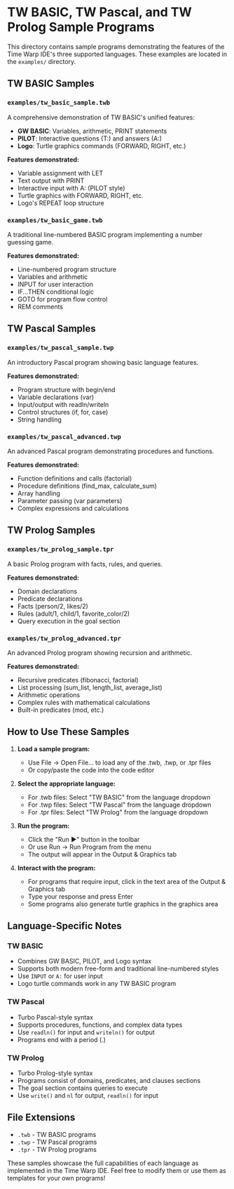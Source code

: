 # TW BASIC, TW Pascal, and TW Prolog Sample Programs

This directory contains sample programs demonstrating the features of the Time Warp IDE's three supported languages. These examples are located in the `examples/` directory.

## TW BASIC Samples

### `examples/tw_basic_sample.twb`
A comprehensive demonstration of TW BASIC's unified features:
- **GW BASIC**: Variables, arithmetic, PRINT statements
- **PILOT**: Interactive questions (T:) and answers (A:)
- **Logo**: Turtle graphics commands (FORWARD, RIGHT, etc.)

**Features demonstrated:**
- Variable assignment with LET
- Text output with PRINT
- Interactive input with A: (PILOT style)
- Turtle graphics with FORWARD, RIGHT, etc.
- Logo's REPEAT loop structure

### `examples/tw_basic_game.twb`
A traditional line-numbered BASIC program implementing a number guessing game.

**Features demonstrated:**
- Line-numbered program structure
- Variables and arithmetic
- INPUT for user interaction
- IF...THEN conditional logic
- GOTO for program flow control
- REM comments

## TW Pascal Samples

### `examples/tw_pascal_sample.twp`
An introductory Pascal program showing basic language features.

**Features demonstrated:**
- Program structure with begin/end
- Variable declarations (var)
- Input/output with readln/writeln
- Control structures (if, for, case)
- String handling

### `examples/tw_pascal_advanced.twp`
An advanced Pascal program demonstrating procedures and functions.

**Features demonstrated:**
- Function definitions and calls (factorial)
- Procedure definitions (find_max, calculate_sum)
- Array handling
- Parameter passing (var parameters)
- Complex expressions and calculations

## TW Prolog Samples

### `examples/tw_prolog_sample.tpr`
A basic Prolog program with facts, rules, and queries.

**Features demonstrated:**
- Domain declarations
- Predicate declarations
- Facts (person/2, likes/2)
- Rules (adult/1, child/1, favorite_color/2)
- Query execution in the goal section

### `examples/tw_prolog_advanced.tpr`
An advanced Prolog program showing recursion and arithmetic.

**Features demonstrated:**
- Recursive predicates (fibonacci, factorial)
- List processing (sum_list, length_list, average_list)
- Arithmetic operations
- Complex rules with mathematical calculations
- Built-in predicates (mod, etc.)

## How to Use These Samples

1. **Load a sample program:**
   - Use File → Open File... to load any of the .twb, .twp, or .tpr files
   - Or copy/paste the code into the code editor

2. **Select the appropriate language:**
   - For .twb files: Select "TW BASIC" from the language dropdown
   - For .twp files: Select "TW Pascal" from the language dropdown
   - For .tpr files: Select "TW Prolog" from the language dropdown

3. **Run the program:**
   - Click the "Run ▶" button in the toolbar
   - Or use Run → Run Program from the menu
   - The output will appear in the Output & Graphics tab

4. **Interact with the program:**
   - For programs that require input, click in the text area of the Output & Graphics tab
   - Type your response and press Enter
   - Some programs also generate turtle graphics in the graphics area

## Language-Specific Notes

### TW BASIC
- Combines GW BASIC, PILOT, and Logo syntax
- Supports both modern free-form and traditional line-numbered styles
- Use `INPUT` or `A:` for user input
- Logo turtle commands work in any TW BASIC program

### TW Pascal
- Turbo Pascal-style syntax
- Supports procedures, functions, and complex data types
- Use `readln()` for input and `writeln()` for output
- Programs end with a period (.)

### TW Prolog
- Turbo Prolog-style syntax
- Programs consist of domains, predicates, and clauses sections
- The goal section contains queries to execute
- Use `write()` and `nl` for output, `readln()` for input

## File Extensions
- `.twb` - TW BASIC programs
- `.twp` - TW Pascal programs
- `.tpr` - TW Prolog programs

These samples showcase the full capabilities of each language as implemented in the Time Warp IDE. Feel free to modify them or use them as templates for your own programs!
